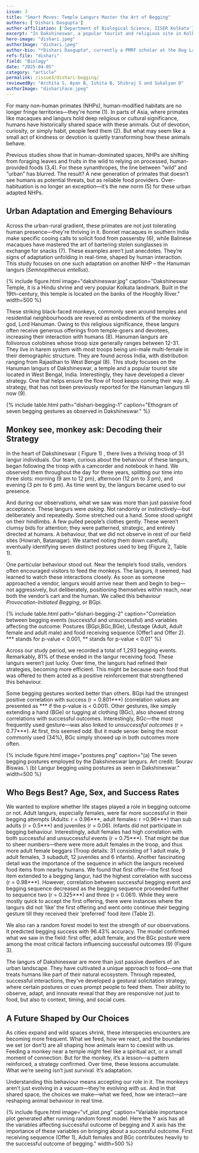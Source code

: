 ```yaml
---
issue: 3
title: "Smart Moves: Temple Langurs Master the Art of Begging"
authors: ['Dishari Dasgupta']
author-affiliation: ['Department of Biological Science, IISER Kolkata']
excerpt: "In Dakshineswar, a popular tourist and religious site in Kolkata, primates like the Hanuman langurs are adapting in surprising ways. Once wild foragers, these temple-dwelling monkeys have learned to strategically beg from humans—using deliberate gestures to get food. A three-year study reveals their sophisticated tactics, with 81% success rate, showing how human interaction is reshaping primate behaviour in real time."
hero-image: "dishari.jpeg"
authorImage: "dishari.jpeg"
author-bio: "*Dishari Dasgupta*, currently a PMRF scholar at the Dog Lab, works under the joint supervision of Prof. Anindita Bhadra and Dr. Manabi Paul. Her research focuses on the urban adaptation of free-ranging langurs and their interaction dynamics with free-ranging dogs and humans. Since her studies are conducted in the natural habitats of langurs, she frequently travels between her six field sites across southern West Bengal. Beyond her academic work, she is passionate about making healthy snacks and recently launched her passion project, Alt Snacks."
refs-file: "dishari"
field: "Biology"
date: "2025-04-05"
category: "article"
permalink: /issue3/dishari-begging/
reviewedBy: "Archita S, Ayan B, Ishita B, Shibraj S and Sukalyan D"
authorImage: "dishariFace.jpeg"
---
```


For many non-human primates (NHPs), human-modified habitats are no longer fringe territories—they're home (1). In parts of Asia, where primates like macaques and langurs hold deep religious or cultural significance, humans have historically shared space with these animals. Out of devotion, curiosity, or simply habit, people feed them (2). But what may seem like a small act of kindness or devotion is quietly transforming how these animals behave.

Previous studies show that in human-dominated spaces, NHPs are shifting from foraging leaves and fruits in the wild to relying on processed, human-provided foods (3,4). For these synanthropes, the line between “wild” and “urban” has blurred. The result? A new generation of primates that doesn’t see humans as potential threats, but as reliable food providers. Over-habituation is no longer an exception—it’s the new norm (5) for these urban adapted NHPs.

## Urban Adaptation and Emerging Behaviours
Across the urban-rural gradient, these primates are not just tolerating human presence—they're thriving in it. Bonnet macaques in southern India make specific cooing calls to solicit food from passersby (6), while Balinese macaques have mastered the art of bartering stolen sunglasses in exchange for snacks (7). These examples aren’t just anecdotes. They’re signs of adaptation unfolding in real-time, shaped by human interaction. This study focuses on one such adaptation on another NHP – the Hanuman langurs (_Semnopithecus entellus_).

{% include figure.html image="dakshineswar.jpg" caption="Dakshineswar Temple, it is a Hindu shrine and very popular Kolkata landmark. Built in the 19th-century, this temple is located on the banks of the Hooghly River." width=500 %}


These striking black-faced monkeys, commonly seen around temples and residential neighbourhoods are revered as embodiments of the monkey god, Lord Hanuman. Owing to this religious significance, these langurs often receive generous offerings from temple-goers and devotees, increasing their interaction with humans (8). Hanuman langurs are folivorous colobines whose troop size generally ranges between 12-31. They live in harem system with most troops being uni-male multi-female in their demographic structure. They are found across India, with distribution ranging from Rajasthan to West Bengal (8). This study focuses on the Hanuman langurs of Dakshineswar, a temple and a popular tourist site located in West Bengal, India. Interestingly, they have developed a clever strategy. One that helps ensure the flow of food keeps coming their way. A strategy, that has not been previously reported for the Hanuman langurs till now (9).

{% include table.html path="dishari-begging-1" caption="Ethogram of seven begging gestures as observed in Dakshineswar." %}

## Monkey see, monkey ask: Decoding their Strategy
In the heart of Dakshineswar ( Figure 1) , there lives a thriving troop of 31 langur individuals. Our team, curious about the behaviour of these langurs, began following the troop with a camcorder and notebook in hand. We observed them throughout the day for three years, splitting our time into three slots: morning (9 am to 12 pm), afternoon (12 pm to 3 pm), and evening (3 pm to 6 pm). As time went by, the langurs became used to our presence.

And during our observations, what we saw was more than just passive food acceptance. These langurs were _asking_. Not randomly or instinctively—but deliberately and repeatedly. Some stretched out a hand. Some stood upright on their hindlimbs. A few pulled people’s clothes gently. These weren’t clumsy bids for attention; they were patterned, strategic, and entirely directed at humans. A behaviour, that we did not observe in rest of our field sites (Howrah, Batanagar). We started noting them down carefully, eventually identifying seven distinct postures used to beg (Figure 2, Table 1).

One particular behaviour stood out. Near the temple’s food stalls, vendors often encouraged visitors to feed the monkeys. The langurs, it seemed, had learned to watch these interactions closely. As soon as someone approached a vendor, langurs would arrive near them and begin to beg—not aggressively, but deliberately, positioning themselves within reach, near both the vendor’s cart and the human. We called this behaviour _Provocation-Initiated Begging_, or BGpi.

{% include table.html path="dishari-begging-2" caption="Correlation between begging events (successful and unsuccessful) and variables affecting the outcome: Postures (BGpi,BGc,BGe), Lifestage (Adult, Adult female and adult male) and food receiving sequence (Offer1 and Offer 2).  *** stands for p-value < 0.001, ** stands for p-value < 0.01" %}



Across our study period, we recorded a total of 1,293 begging events. Remarkably, 81% of these ended in the langur receiving food. These langurs weren’t just lucky. Over time, the langurs had refined their strategies, becoming more efficient. This might be because each food that was offered to them acted as a positive reinforcement that strengthened this behaviour.

Some begging gestures worked better than others. BGpi had the strongest positive correlation with success (r = 0.801\*\*\*) (correlation values are presented as \*\*\* if the p-value is < 0.001). Other gestures, like simply extending a hand (BGe) or tugging at clothing (BGc), also showed strong correlations with successful outcomes. Interestingly, BGc—the most frequently used gesture—was also linked to _unsuccessful outcomes_ (r = 0.77\*\*\*). At first, this seemed odd. But it made sense: being the most commonly used (34%), BGc simply showed up in both outcomes more often.

{% include figure.html image="postures.png" caption="(a) The seven begging postures employed by the Dakshineswar langurs. Art credit: Sourav Biswas. \ (b) Langur begging using postures as seen in Dakshineswar." width=500 %}


## Who Begs Best? Age, Sex, and Success Rates
We wanted to explore whether life stages played a role in begging outcome or not. Adult langurs, especially females, were far more successful in their begging attempts (Adults: r = 0.96\*\*\*, adult females: r =0.96\*\*\*) than sub adults (r = 0.5\*\*\*) and juveniles (r = 0.06). Infants did not participate in begging behaviour. Interestingly, adult females had high correlation with both successful and unsuccessful events (r = 0.75\*\*\*). That might be due to sheer numbers—there were more adult females in the troop, and thus more adult female beggars (Troop details: 31 consisting of 1 adult male, 9 adult females, 3 subadult, 12 juveniles and 6 infants). Another fascinating detail was the importance of the sequence in which the langurs received food items from nearby humans. We found that first offer—the first food item extended to a begging langur, had the highest correlation with success (r = 0.98\*\*\*). However, correlation between successful begging event and begging sequence decreased as the begging sequence proceeded further to sequence two (r = 0.325\*\*\*) and three (r = 0.061). While they were mostly quick to accept the first offering, there were instances where the langurs did not ‘like’ the first offering and went onto continue their begging gesture till they received their ‘preferred’ food item (Table 2).

We also ran a random forest model to test the strength of our observations. It predicted begging success with 96.43% accuracy. The model confirmed what we saw in the field: first offer, adult female, and the BGc posture were among the most critical factors influencing successful outcomes (9) (Figure 3).

The langurs of Dakshineswar are more than just passive dwellers of an urban landscape. They have cultivated a unique approach to food—one that treats humans like part of their natural ecosystem. Through repeated, successful interactions, they've developed a gestural solicitation strategy, where certain postures or cues prompt people to feed them. Their ability to observe, adapt, and innovate reveal that they are responsive not just to food, but also to context, timing, and social cues.

## A Future Shaped by Our Choices
As cities expand and wild spaces shrink, these interspecies encounters are becoming more frequent. What we feed, how we react, and the boundaries we set (or don’t) are all shaping how animals learn to coexist with us. Feeding a monkey near a temple might feel like a spiritual act, or a small moment of connection. But for the monkey, it’s a lesson—a pattern reinforced, a strategy confirmed. Over time, these lessons accumulate. What we’re seeing isn’t just survival. It’s adaptation.

Understanding this behaviour means accepting our role in it. The monkeys aren’t just evolving in a vacuum—they’re evolving _with us_. And in that shared space, the choices we make—what we feed, how we interact—are reshaping animal behaviour in real time.

{% include figure.html image="vf_plot.png" caption="Variable importance plot generated after running random forest model. Here the Y axis has all the variables affecting successful outcome of begging and X axis has the importance of these variables on bringing about a successful outcome. First receiving sequence (Offer 1), Adult females and BGc contributes heavily to the successful outcome of begging." width=500 %}

